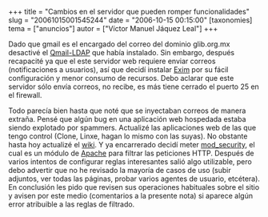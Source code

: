 +++
title = "Cambios en el servidor que pueden romper funcionalidades"
slug = "20061015001545244"
date = "2006-10-15 00:15:00"
[taxonomies]
tema = ["anuncios"]
autor = ["Víctor Manuel Jáquez Leal"]
+++

Dado que gmail es el encargado del correo del dominio glib.org.mx
desactivé el [Qmail-LDAP](http://www.qmail-ldap.org/wiki/Main_Page) que
había instalado. Sin embargo, después recapacité ya que el este servidor
web requiere enviar correos (notificaciones a usuarios), así que decidí
instalar [Exim](http://www.exim.org) por su fácil configuración y menor
consumo de recursos. Debo aclarar que este servidor sólo envía correos,
no recibe, es más tiene cerrado el puerto 25 en el firewall.

Todo parecía bien hasta que noté que se inyectaban correos de manera
extraña. Pensé que algún bug en una aplicación web hospedada estaba
siendo explotado por spammers. Actualizé las aplicaciones web de las que
tengo control (Clone, Linxe, hagan lo mismo con las suyas). No obstante
hasta hoy actualizé el [wiki](http://www.mediawiki.org). Y ya
encarrerado decidí meter [mod_security](http://www.modsecurity.org), el
cual es un módulo de [Apache](http://http.apache.org) para filtrar las
peticiones HTTP. Después de varios intentos de configurar reglas
interesantes salió algo utilizable, pero debo advertir que no he
revisado la mayoría de casos de uso (subir adjuntos, ver todas las
páginas, probar varios agentes de usuario, etcétera). En conclusión les
pido que revisen sus operaciones habituales sobre el sitio y avisen por
este medio (comentarios a la presente nota) si aparece algún error
atribuible a las reglas de filtrado.

